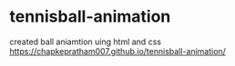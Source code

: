 # tennisball-animation
created  ball aniamtion uing html and css
https://chapkepratham007.github.io/tennisball-animation/
